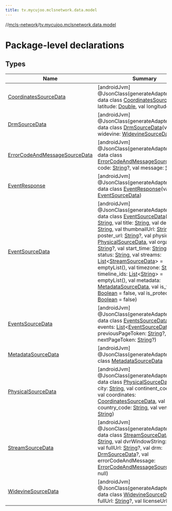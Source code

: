 ```yaml
---
title: tv.mycujoo.mclsnetwork.data.model
---
```

//[mcls-network](../../index.html)/[tv.mycujoo.mclsnetwork.data.model](index.html)



# Package-level declarations



## Types


| Name | Summary |
|---|---|
| [CoordinatesSourceData](-coordinates-source-data/index.html) | [androidJvm]<br>@JsonClass(generateAdapter = true)<br>data class [CoordinatesSourceData](-coordinates-source-data/index.html)(val latitude: [Double](https://kotlinlang.org/api/latest/jvm/stdlib/kotlin/-double/index.html), val longitude: [Double](https://kotlinlang.org/api/latest/jvm/stdlib/kotlin/-double/index.html)) |
| [DrmSourceData](-drm-source-data/index.html) | [androidJvm]<br>@JsonClass(generateAdapter = true)<br>data class [DrmSourceData](-drm-source-data/index.html)(val widevine: [WidevineSourceData](-widevine-source-data/index.html)?) |
| [ErrorCodeAndMessageSourceData](-error-code-and-message-source-data/index.html) | [androidJvm]<br>@JsonClass(generateAdapter = true)<br>data class [ErrorCodeAndMessageSourceData](-error-code-and-message-source-data/index.html)(val code: [String](https://kotlinlang.org/api/latest/jvm/stdlib/kotlin/-string/index.html)?, val message: [String](https://kotlinlang.org/api/latest/jvm/stdlib/kotlin/-string/index.html)?) |
| [EventResponse](-event-response/index.html) | [androidJvm]<br>@JsonClass(generateAdapter = true)<br>data class [EventResponse](-event-response/index.html)(val event: [EventSourceData](-event-source-data/index.html)) |
| [EventSourceData](-event-source-data/index.html) | [androidJvm]<br>@JsonClass(generateAdapter = true)<br>data class [EventSourceData](-event-source-data/index.html)(val id: [String](https://kotlinlang.org/api/latest/jvm/stdlib/kotlin/-string/index.html), val title: [String](https://kotlinlang.org/api/latest/jvm/stdlib/kotlin/-string/index.html), val description: [String](https://kotlinlang.org/api/latest/jvm/stdlib/kotlin/-string/index.html), val thumbnailUrl: [String](https://kotlinlang.org/api/latest/jvm/stdlib/kotlin/-string/index.html)?, val poster_url: [String](https://kotlinlang.org/api/latest/jvm/stdlib/kotlin/-string/index.html)?, val physical: [PhysicalSourceData](-physical-source-data/index.html), val organiser: [String](https://kotlinlang.org/api/latest/jvm/stdlib/kotlin/-string/index.html)?, val start_time: [String](https://kotlinlang.org/api/latest/jvm/stdlib/kotlin/-string/index.html), val status: [String](https://kotlinlang.org/api/latest/jvm/stdlib/kotlin/-string/index.html), val streams: [List](https://kotlinlang.org/api/latest/jvm/stdlib/kotlin.collections/-list/index.html)&lt;[StreamSourceData](-stream-source-data/index.html)&gt; = emptyList(), val timezone: [String](https://kotlinlang.org/api/latest/jvm/stdlib/kotlin/-string/index.html), val timeline_ids: [List](https://kotlinlang.org/api/latest/jvm/stdlib/kotlin.collections/-list/index.html)&lt;[String](https://kotlinlang.org/api/latest/jvm/stdlib/kotlin/-string/index.html)&gt; = emptyList(), val metadata: [MetadataSourceData](-metadata-source-data/index.html), val is_test: [Boolean](https://kotlinlang.org/api/latest/jvm/stdlib/kotlin/-boolean/index.html) = false, val is_protected: [Boolean](https://kotlinlang.org/api/latest/jvm/stdlib/kotlin/-boolean/index.html) = false) |
| [EventsSourceData](-events-source-data/index.html) | [androidJvm]<br>@JsonClass(generateAdapter = true)<br>data class [EventsSourceData](-events-source-data/index.html)(val events: [List](https://kotlinlang.org/api/latest/jvm/stdlib/kotlin.collections/-list/index.html)&lt;[EventSourceData](-event-source-data/index.html)&gt;, val previousPageToken: [String](https://kotlinlang.org/api/latest/jvm/stdlib/kotlin/-string/index.html)?, val nextPageToken: [String](https://kotlinlang.org/api/latest/jvm/stdlib/kotlin/-string/index.html)?) |
| [MetadataSourceData](-metadata-source-data/index.html) | [androidJvm]<br>@JsonClass(generateAdapter = true)<br>class [MetadataSourceData](-metadata-source-data/index.html) |
| [PhysicalSourceData](-physical-source-data/index.html) | [androidJvm]<br>@JsonClass(generateAdapter = true)<br>data class [PhysicalSourceData](-physical-source-data/index.html)(val city: [String](https://kotlinlang.org/api/latest/jvm/stdlib/kotlin/-string/index.html), val continent_code: [String](https://kotlinlang.org/api/latest/jvm/stdlib/kotlin/-string/index.html), val coordinates: [CoordinatesSourceData](-coordinates-source-data/index.html), val country_code: [String](https://kotlinlang.org/api/latest/jvm/stdlib/kotlin/-string/index.html), val venue: [String](https://kotlinlang.org/api/latest/jvm/stdlib/kotlin/-string/index.html)) |
| [StreamSourceData](-stream-source-data/index.html) | [androidJvm]<br>@JsonClass(generateAdapter = true)<br>data class [StreamSourceData](-stream-source-data/index.html)(val id: [String](https://kotlinlang.org/api/latest/jvm/stdlib/kotlin/-string/index.html), val dvrWindowString: [String](https://kotlinlang.org/api/latest/jvm/stdlib/kotlin/-string/index.html)?, val fullUrl: [String](https://kotlinlang.org/api/latest/jvm/stdlib/kotlin/-string/index.html)?, val drm: [DrmSourceData](-drm-source-data/index.html)?, val errorCodeAndMessage: [ErrorCodeAndMessageSourceData](-error-code-and-message-source-data/index.html)? = null) |
| [WidevineSourceData](-widevine-source-data/index.html) | [androidJvm]<br>@JsonClass(generateAdapter = true)<br>data class [WidevineSourceData](-widevine-source-data/index.html)(val fullUrl: [String](https://kotlinlang.org/api/latest/jvm/stdlib/kotlin/-string/index.html)?, val licenseUrl: [String](https://kotlinlang.org/api/latest/jvm/stdlib/kotlin/-string/index.html)?) |

